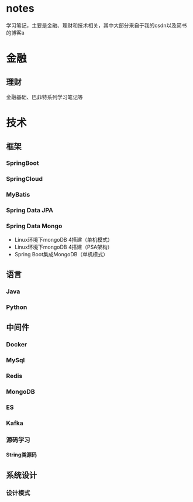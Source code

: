 # notes
学习笔记，主要是金融、理财和技术相关，其中大部分来自于我的csdn以及简书的博客a
# 金融
## 理财
金融基础、巴菲特系列学习笔记等
# 技术
## 框架
### SpringBoot
### SpringCloud
### MyBatis
### Spring Data JPA
### Spring Data Mongo
* Linux环境下mongoDB 4搭建（单机模式）
* Linux环境下mongoDB 4搭建（PSA架构）
* Spring Boot集成MongoDB（单机模式）
## 语言
### Java
### Python
## 中间件
### Docker
### MySql
### Redis
### MongoDB
### ES
### Kafka
### 源码学习
#### String类源码
## 系统设计
### 设计模式
